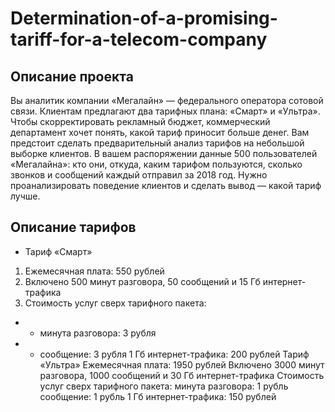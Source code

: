 # Determination-of-a-promising-tariff-for-a-telecom-company

## Описание проекта
Вы аналитик компании «Мегалайн» — федерального оператора сотовой связи. Клиентам предлагают два тарифных плана: «Смарт» и «Ультра». Чтобы скорректировать рекламный бюджет, коммерческий департамент хочет понять, какой тариф приносит больше денег.
Вам предстоит сделать предварительный анализ тарифов на небольшой выборке клиентов. В вашем распоряжении данные 500 пользователей «Мегалайна»: кто они, откуда, каким тарифом пользуются, сколько звонков и сообщений каждый отправил за 2018 год. Нужно проанализировать поведение клиентов и сделать вывод — какой тариф лучше.
## Описание тарифов
- Тариф «Смарт»
1. Ежемесячная плата: 550 рублей
2. Включено 500 минут разговора, 50 сообщений и 15 Гб интернет-трафика
3. Стоимость услуг сверх тарифного пакета:
- - минута разговора: 3 рубля
- - сообщение: 3 рубля
1 Гб интернет-трафика: 200 рублей
Тариф «Ультра»
Ежемесячная плата: 1950 рублей
Включено 3000 минут разговора, 1000 сообщений и 30 Гб интернет-трафика
Стоимость услуг сверх тарифного пакета:
минута разговора: 1 рубль
сообщение: 1 рубль
1 Гб интернет-трафика: 150 рублей
